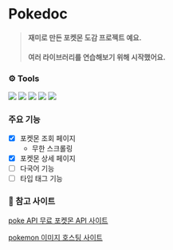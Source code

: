 # Pokedoc
> #### 재미로 만든 포켓몬 도감 프로젝트 예요.
> #### 여러 라이브러리를 연습해보기 위해 시작했어요.
> 


### ⚙️ Tools
<p>
<img src="https://img.shields.io/badge/React-61DAFB?style=flat-square&logo=React&logoColor=black"/>
<img src="https://img.shields.io/badge/Next.js-000000?style=flat-square&logo=Next.js&logoColor=white"/>
<img src="https://img.shields.io/badge/Typescript-3178C6?style=flat-square&logo=Typescript&logoColor=white"/>
<img src="https://img.shields.io/badge/Tailwind CSS-06B6D4?style=flat-square&logo=Tailwind CSS&logoColor=white"/>
<img src="https://img.shields.io/badge/React query-FF4154?style=flat-square&logo=React query&logoColor=white"/> 
</p>

### 주요 기능
* [x] 포켓몬 조회 페이지
  *  무한 스크롤링 
* [x] 포켓몬 상세 페이지
* [ ] 다국어 기능
* [ ] 타입 태그 기능

### 📄 참고 사이트
[poke API 무료 포켓몬 API 사이트
](https://pokeapi.co/docs/v2)

[pokemon 이미지 호스팅 사이트](https://github.com/PokeAPI/sprites)
